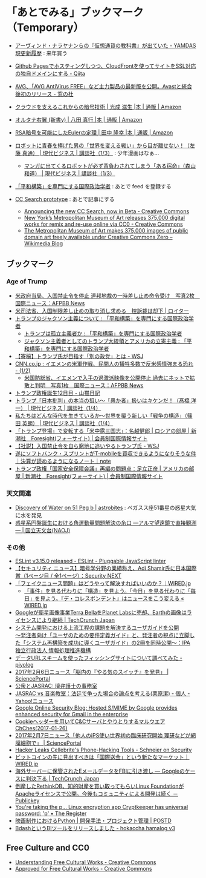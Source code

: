# 「あとでみる」ブックマーク（Temporary）

- [アーヴィンド・ナラヤナンらの『仮想通貨の教科書』が出ていた - YAMDAS現更新履歴](http://d.hatena.ne.jp/yomoyomo/20161215/cryptcurrency) : 来年買う
- [Github Pagesでホスティングしつつ、CloudFrontを使ってサイトをSSL対応の独自ドメインにする - Qiita](http://qiita.com/kechol/items/9609e1ab4a673e05b613)
- [AVG、「AVG AntiVirus FREE」など主力製品の最新版を公開。Avastと統合後初のリリース - 窓の杜](http://forest.watch.impress.co.jp/docs/news/1039393.html)
- [クラウドを支えるこれからの暗号技術 | 光成 滋生 |本 | 通販 | Amazon](https://www.amazon.co.jp/exec/obidos/ASIN/479804413X/hyam-22/)
- [オルタナ右翼 (新書y) | 八田 真行 |本 | 通販 | Amazon](http://www.amazon.co.jp/exec/obidos/ASIN/4800311365/baldandersinf-22/)
- [RSA暗号を可能にしたEulerの定理 | 田中 隆幸 |本 | 通販 | Amazon](http://www.amazon.co.jp/exec/obidos/ASIN/486641040X/baldandersinf-22/)
- [ロボットに青春を捧げた男の「世界を変える戦い」から目が離せない！（左藤 真通） | 現代ビジネス | 講談社（1/3）](http://gendai.ismedia.jp/articles/-/50692) : 少年漫画はなぁ...
    - [マンガに出てくるロボットが必ず背負わされてしまう「ある宿命」（森山 和道） | 現代ビジネス | 講談社（1/3）](http://gendai.ismedia.jp/articles/-/50807)

- [「平和構築」を専門にする国際政治学者](http://shinodahideaki.blog.jp/) : あとで feed を登録する

- [CC Search prototype](https://ccsearch.creativecommons.org/) : あとで記事にする
    - [Announcing the new CC Search, now in Beta - Creative Commons](https://creativecommons.org/2017/02/07/new-cc-search/)
    - [New York’s Metropolitan Museum of Art releases 375,000 digital works for remix and re-use online via CC0 - Creative Commons](https://creativecommons.org/2017/02/07/met-announcement/)
    - [The Metropolitan Museum of Art makes 375,000 images of public domain art freely available under Creative Commons Zero – Wikimedia Blog](https://blog.wikimedia.org/2017/02/07/the-met-public-art-creative-commons/)


## ブックマーク

### Age of Trump

- [米政府当局、入国禁止令を停止 連邦地裁の一時差し止め命令受け　写真2枚　国際ニュース：AFPBB News](http://www.afpbb.com/articles/-/3116685)
- [米司法省、入国制限差し止めの取り消し求める　控訴裁は却下 | ロイター](http://jp.reuters.com/article/usa-trump-immigration-idJPKBN15K0VO)
- [トランプのジャクソン主義について : 「平和構築」を専門にする国際政治学者](http://shinodahideaki.blog.jp/archives/13232921.html)
    - [トランプは孤立主義者か : 「平和構築」を専門にする国際政治学者](http://shinodahideaki.blog.jp/archives/12970288.html)
    - [ジャクソン主義者としてのトランプ大統領とアメリカの立憲主義 : 「平和構築」を専門にする国際政治学者](http://shinodahideaki.blog.jp/archives/13278018.html)
- [【寄稿】トランプ氏が目指す「別の政党」とは - WSJ](http://jp.wsj.com/articles/SB12107231265257393585504582590280066821206)
- [CNN.co.jp : イエメンの米軍作戦、民間人の犠牲多数で反米感情強まる恐れ - (1/2)](http://www.cnn.co.jp/world/35096013.html)
    - [米国防総省、イエメンで入手の過激派映像を公開停止 過去にネットで拡散と判明　写真1枚　国際ニュース：AFPBB News](http://www.afpbb.com/articles/-/3116640)
- [トランプ政権誕生12日目 - 山猫日記](http://lullymiura.hatenadiary.jp/entry/2017/02/01/145451)
- [トランプ「日本批判」の本当の狙い〜「愚か者」扱いはキケンだ！（髙橋 洋一） | 現代ビジネス | 講談社（1/4）](https://scrapbox.io/spiegel-branch/)
- [私たちはどんな時代を生きているか〜世界を覆う新しい「戦争の構造」（篠田 英朗） | 現代ビジネス | 講談社（1/4）](http://gendai.ismedia.jp/articles/-/50566)
- [「トランプ登場」で変転する「米中露三国志」：名越健郎 | ロシアの部屋 | 新潮社　Foresight(フォーサイト) | 会員制国際情報サイト](http://www.fsight.jp/articles/-/41982)
- [【社説】入国禁止令を自ら窮地に追いやるトランプ氏 - WSJ](http://jp.wsj.com/articles/SB11367774349816344181604582604400177657354?reflink=fb)
- [遂にソフトバンク・スプリントがT-mobileを買収できるようになりそうな件｜決算が読めるようになるノート｜note](https://note.mu/shibataism/n/n69fb7d3c6ba3)
- [トランプ政権「国家安全保障会議」再編の問題点：足立正彦 | アメリカの部屋 | 新潮社　Foresight(フォーサイト) | 会員制国際情報サイト](http://www.fsight.jp/articles/-/41983)

### 天文関連

- [Discovery of Water on 51 Peg b | astrobites](https://astrobites.org/2017/02/01/discovery-of-water-on-51-peg-b/) : ペガスス座51番星の惑星大気に水を発見
- [惑星系円盤誕生における角運動量問題解決の糸口 ―アルマ望遠鏡で直接観測― | 国立天文台(NAOJ)](http://www.nao.ac.jp/news/science/2017/20170208-alma.html)

### その他

- [ESLint v3.15.0 released - ESLint - Pluggable JavaScript linter](http://eslint.org/blog/2017/02/eslint-v3.15.0-released)
- [【セキュリティ ニュース】暗号学分野の業績称え、Adi Shamir氏に日本国際賞（1ページ目 / 全1ページ）：Security NEXT](http://www.security-next.com/078085)
- [「フェイクニュース問題」はどうやって解決すればいいのか？｜WIRED.jp](http://wired.jp/2017/02/04/solving-fake-news/)
    - [「事件」を見る代わりに「構造」を見よう。「今日」を見る代わりに「毎日」を見よう。『デ・コレスポンデント』はニュースをこう変える « WIRED.jp](http://wired.jp/special/2017/de-correspondent/)
- [Googleが衛星画像事業Terra BellaをPlanet Labsに売却、Earthの画像はライセンスにより継続 | TechCrunch Japan](http://jp.techcrunch.com/2017/02/04/20170203google-selling-terra-bella-satellite-imaging-business-to-planet/)
- [システム開発における上流工程の課題を解決するユーザガイドを公開<br />～発注者向け「ユーザのための要件定義ガイド」と、発注者の視点に立脚した「システム再構築を成功に導くユーザガイド」の2冊を同時公開～：IPA 独立行政法人 情報処理推進機構](http://www.ipa.go.jp/sec/reports/20170131.html)
- [データURLスキームを使ったフィッシングサイトについて調べてみた - piyolog](http://d.hatena.ne.jp/Kango/20170206/1486351285)
- [2017年2月6日ニュース「脳内の『やる気のスイッチ』を発見」 | SciencePortal](http://scienceportal.jst.go.jp/news/newsflash_review/newsflash/2017/02/20170206_01.html)
- [公衆とJASRAC: 壇弁護士の事務室](http://danblog.cocolog-nifty.com/index/2017/02/jasrac-599f.html)
- [JASRAC vs 音楽教室：法廷で争った場合の論点を考える(栗原潔) - 個人 - Yahoo!ニュース](http://bylines.news.yahoo.co.jp/kuriharakiyoshi/20170206-00067411/)
- [Google Online Security Blog: Hosted S/MIME by Google provides enhanced security for Gmail in the enterprise](https://security.googleblog.com/2017/02/hosted-smime-by-google-provides.html)
- [Cookieヘッダーを用いてC&CサーバとやりとりするマルウエアChChes(2017-01-26)](http://www.jpcert.or.jp/magazine/acreport-ChChes.html)
- [2017年2月7日ニュース「他人のiPS使い世界初の臨床研究開始 理研などが網膜細胞で」 | SciencePortal](http://scienceportal.jst.go.jp/news/newsflash_review/newsflash/2017/02/20170207_01.html)
- [Hacker Leaks Cellebrite's Phone-Hacking Tools - Schneier on Security](https://www.schneier.com/blog/archives/2017/02/hacker_leaks_ce.html)
- [ビットコインの先に見出すべきは「国際送金」という新たなマーケット｜WIRED.jp](http://wired.jp/2017/02/05/stellar-emerges-from-shadow/)
- [海外サーバーに保管されたEメールデータをFBIに引き渡し ― Googleのケースに判決下る | TechCrunch Japan](http://jp.techcrunch.com/2017/02/06/20170204google-told-to-hand-over-foreign-emails-in-fbi-search-warrant-ruling/)
- [倒産したRethinkDB、知的財産を買い取ってもらいLinux FoundationがApacheライセンスで公開。今後もコミュニティによる開発は続く － Publickey](http://www.publickey1.jp/blog/17/rethinkdblinux_foundationapache.html)
- [You're taking the p... Linux encryption app Cryptkeeper has universal password: 'p' • The Register](https://www.theregister.co.uk/2017/01/31/cryptkeeper_cooked/)
- [映画制作におけるPython | 開発手法・プロジェクト管理 | POSTD](http://postd.cc/python-for-feature-film/)
- [BdashというBIツールをリリースしました - hokaccha hamalog v3](http://hokaccha.hatenablog.com/entry/2017/02/08/084821)


## Free Culture and CC0

- [Understanding Free Cultural Works - Creative Commons](https://creativecommons.org/share-your-work/public-domain/freeworks/)
- [Approved for Free Cultural Works - Creative Commons](https://creativecommons.org/2008/02/20/approved-for-free-cultural-works/)
